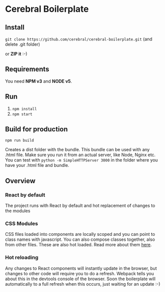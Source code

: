 # Cerebral Boilerplate

## Install
`git clone https://github.com/cerebral/cerebral-boilerplate.git` (and delete .git folder)

or **ZIP it** :-)

## Requirements
You need **NPM v3** and **NODE v5**.

## Run
1. `npm install`
2. `npm start`

## Build for production
`npm run build`

Creates a dist folder with the bundle. This bundle can be used with any .html file. Make sure you run it from an actual server, like Node, Nginx etc. You can test with `python -m SimpleHTTPServer 3000` in the folder where you have your .html file and bundle.

## Overview

### React by default
The project runs with React by default and hot replacement of changes to the modules

### CSS Modules
CSS files loaded into components are locally scoped and you can point to class names with javascript. You can also compose classes together, also from other files. These are also hot loaded. Read more about them [here](http://glenmaddern.com/articles/css-modules).

### Hot reloading
Any changes to React components will instantly update in the browser, but changes to other code will require you to do a refresh. Webpack tells you about this in the devtools console of the browser. Soon the boilerplate will automatically to a full refresh when this occurs, just waiting for an update :-)
